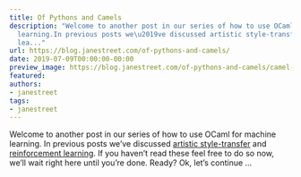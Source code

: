 ```yaml
---
title: Of Pythons and Camels
description: "Welcome to another post in our series of how to use OCaml for machine
  learning.In previous posts we\u2019ve discussed artistic style-transfer andreinforcement
  lea..."
url: https://blog.janestreet.com/of-pythons-and-camels/
date: 2019-07-09T00:00:00-00:00
preview_image: https://blog.janestreet.com/of-pythons-and-camels/camel-identify.jpg
featured:
authors:
- janestreet
tags:
- janestreet
---
```


<p>Welcome to another post in our series of how to use OCaml for machine learning.
In previous posts we&rsquo;ve discussed <a href="https://blog.janestreet.com/deep-learning-experiments-in-ocaml/">artistic style-transfer</a> and
<a href="https://blog.janestreet.com/playing-atari-games-with-ocaml-and-deep-rl/">reinforcement learning</a>. If you haven&rsquo;t read these feel
free to do so now, we&rsquo;ll wait right here until you&rsquo;re done. Ready? Ok, let&rsquo;s
continue &hellip;</p>


